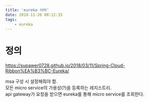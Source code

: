 ```yaml
---
title: 'eureka 서버'
date: 2018-11-26 00:12:15
tags:
    - eureka
---
```


# 정의
<https://supawer0728.github.io/2018/03/11/Spring-Cloud-Ribbon%EA%B3%BC-Eureka/>  

msa 구성 시 설정해줘야 함.  
모든 micro service의 가용성(?)을 등록하는 레지스트리.  
api gateway가 요청을 받으면 eureka를 통해 micro service를 조회한다.  

<!-- more -->